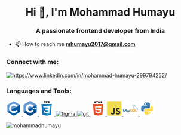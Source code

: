 <h1 align="center">Hi 👋, I'm Mohammad Humayu</h1>
<h3 align="center">A passionate frontend developer from India</h3>

<!-- Profile views count -->
<!-- <p align="left"> <img src="https://komarev.com/ghpvc/?username=mohammadhumayu&label=Profile%20views&color=0e75b6&style=flat" alt="mohammadhumayu" /> </p> -->


<!-- twitter follow -->
<!-- <p align="left"> <a href="https://twitter.com/m_humayu_786" target="blank"><img src="https://img.shields.io/twitter/follow/m_humayu_786?logo=twitter&style=for-the-badge" alt="m_humayu_786" /></a> </p> -->

- 📫 How to reach me **mhumayu2017@gmail.com**

<h3 align="left">Connect with me:</h3>
<p align="left">

<!-- linkedin -->
<a href="https://www.linkedin.com/in/mohammad-humayu/" target="blank"><img align="center" src="https://raw.githubusercontent.com/rahuldkjain/github-profile-readme-generator/master/src/images/icons/Social/linked-in-alt.svg" alt="https://www.linkedin.com/in/mohammad-humayu-299794252/" height="30" width="40" /></a>

<!-- codepen id -->
<!-- <a href="https://codepen.io/mohammad-humayu" target="blank"><img align="center" src="https://raw.githubusercontent.com/rahuldkjain/github-profile-readme-generator/master/src/images/icons/Social/codepen.svg" alt="@mohammad-humayu" height="30" width="40" /></a> -->

<!-- dev.to -->
<!-- <a href="https://dev.to/mohammad_humayu" target="blank"><img align="center" src="https://raw.githubusercontent.com/rahuldkjain/github-profile-readme-generator/master/src/images/icons/Social/devto.svg" alt="mohammad_humayu" height="30" width="40" /></a> -->

<!-- twitter -->
<!-- <a href="https://twitter.com/m_humayu_786" target="blank"><img align="center" src="https://raw.githubusercontent.com/rahuldkjain/github-profile-readme-generator/master/src/images/icons/Social/twitter.svg" alt="m_humayu_786" height="30" width="40" /></a> -->

<!-- stackoverflow -->
<!-- <a href="https://stackoverflow.com/users/25418200" target="blank"><img align="center" src="https://raw.githubusercontent.com/rahuldkjain/github-profile-readme-generator/master/src/images/icons/Social/stack-overflow.svg" alt="25418200" height="30" width="40" /></a> -->

<!-- codesandbox -->
<!-- <a href="https://codesandbox.com/m_humayu" target="blank"><img align="center" src="https://raw.githubusercontent.com/rahuldkjain/github-profile-readme-generator/master/src/images/icons/Social/codesandbox.svg" alt="m_humayu" height="30" width="40" /></a> -->

<!-- kaggle -->
<!-- <a href="https://kaggle.com/mohammadhumayu" target="blank"><img align="center" src="https://raw.githubusercontent.com/rahuldkjain/github-profile-readme-generator/master/src/images/icons/Social/kaggle.svg" alt="mohammadhumayu" height="30" width="40" /></a> -->

<!-- facebook -->
<!-- <a href="" target="blank"><img align="center" src="https://raw.githubusercontent.com/rahuldkjain/github-profile-readme-generator/master/src/images/icons/Social/facebook.svg" alt="qwerty" height="30" width="40" /></a> -->

<!-- instagram -->
<!-- <a href="https://instagram.com/m_humayu_786" target="blank"><img align="center" src="https://raw.githubusercontent.com/rahuldkjain/github-profile-readme-generator/master/src/images/icons/Social/instagram.svg" alt="m_humayu_786" height="30" width="40" /></a> -->

<!-- dribble -->
<!-- <a href="https://dribbble.com/mohammad-humayu" target="blank"><img align="center" src="https://raw.githubusercontent.com/rahuldkjain/github-profile-readme-generator/master/src/images/icons/Social/dribbble.svg" alt="mohammad-humayu" height="30" width="40" /></a> -->

<!-- behance -->
<!-- <a href="https://www.behance.net/mohammad-humayu" target="blank"><img align="center" src="https://raw.githubusercontent.com/rahuldkjain/github-profile-readme-generator/master/src/images/icons/Social/behance.svg" alt="mohammad humayu" height="30" width="40" /></a> -->

<!-- hashnode -->
<!-- <a href="https://hashnode.com/@mohammadhumayu" target="blank"><img align="center" src="https://raw.githubusercontent.com/rahuldkjain/github-profile-readme-generator/master/src/images/icons/Social/hashnode.svg" alt="@mohammadhumayu" height="30" width="40" /></a> -->

<!-- medium -->
<!-- <a href="https://medium.com/@m_humayu" target="blank"><img align="center" src="https://raw.githubusercontent.com/rahuldkjain/github-profile-readme-generator/master/src/images/icons/Social/medium.svg" alt="@m_humayu" height="30" width="40" /></a> -->

<!-- youtube -->
<!-- <a href="" target="blank"><img align="center" src="https://raw.githubusercontent.com/rahuldkjain/github-profile-readme-generator/master/src/images/icons/Social/youtube.svg" alt="qwerty" height="30" width="40" /></a> -->

<!-- codechef -->
<!-- <a href="https://www.codechef.com/users/mohammad_humay" target="blank"><img align="center" src="https://cdn.jsdelivr.net/npm/simple-icons@3.1.0/icons/codechef.svg" alt="mohammad_humay" height="30" width="40" /></a> -->

<!-- hackerrank -->
<!-- <a href="https://www.hackerrank.com/m_humayu" target="blank"><img align="center" src="https://raw.githubusercontent.com/rahuldkjain/github-profile-readme-generator/master/src/images/icons/Social/hackerrank.svg" alt="@m_humayu" height="30" width="40" /></a> -->

<!-- codeforces -->
<!-- <a href="https://codeforces.com/profile/mohammad-humayu" target="blank"><img align="center" src="https://raw.githubusercontent.com/rahuldkjain/github-profile-readme-generator/master/src/images/icons/Social/codeforces.svg" alt="mohammad-humayu" height="30" width="40" /></a> -->

<!-- leetcode -->
<!-- <a href="https://www.leetcode.com/m_humayu" target="blank"><img align="center" src="https://raw.githubusercontent.com/rahuldkjain/github-profile-readme-generator/master/src/images/icons/Social/leet-code.svg" alt="m_humayu" height="30" width="40" /></a> -->

<!-- hackerearth -->
<!-- <a href="https://www.hackerearth.com/@m_humayu" target="blank"><img align="center" src="https://raw.githubusercontent.com/rahuldkjain/github-profile-readme-generator/master/src/images/icons/Social/hackerearth.svg" alt="@m_humayu" height="30" width="40" /></a> -->

<!-- GFG -->
<!-- <a href="https://auth.geeksforgeeks.org/user/m_humayu" target="blank"><img align="center" src="https://raw.githubusercontent.com/rahuldkjain/github-profile-readme-generator/master/src/images/icons/Social/geeks-for-geeks.svg" alt="m_humayu" height="30" width="40" /></a> -->

<!-- topcoder -->
<!-- <a href="https://www.topcoder.com/members/mohammad-humayu" target="blank"><img align="center" src="https://raw.githubusercontent.com/rahuldkjain/github-profile-readme-generator/master/src/images/icons/Social/topcoder.svg" alt="mohammad-humayu" height="30" width="40" /></a> -->

<!-- discord channel -->
<!-- <a href="" target="blank"><img align="center" src="https://raw.githubusercontent.com/rahuldkjain/github-profile-readme-generator/master/src/images/icons/Social/discord.svg" alt="mohammadhumayu" height="30" width="40" /></a> -->
</p>

<h3 align="left">Languages and Tools:</h3>
<p align="left">
<!-- C -->
<a href="https://www.cprogramming.com/" target="_blank" rel="noreferrer"> <img src="https://raw.githubusercontent.com/devicons/devicon/master/icons/c/c-original.svg" alt="c" width="40" height="40"/> </a>
<!-- C++ -->
<a href="https://www.w3schools.com/cpp/" target="_blank" rel="noreferrer"> <img src="https://raw.githubusercontent.com/devicons/devicon/master/icons/cplusplus/cplusplus-original.svg" alt="cplusplus" width="40" height="40"/> </a>
<!-- CSS -->
<a href="https://www.w3schools.com/css/" target="_blank" rel="noreferrer"> <img src="https://raw.githubusercontent.com/devicons/devicon/master/icons/css3/css3-original-wordmark.svg" alt="css3" width="40" height="40"/> </a> <a href="https://www.figma.com/" target="_blank" rel="noreferrer"> <img src="https://www.vectorlogo.zone/logos/figma/figma-icon.svg" alt="figma" width="40" height="40"/> </a> <a href="https://git-scm.com/" target="_blank" rel="noreferrer"> <img src="https://www.vectorlogo.zone/logos/git-scm/git-scm-icon.svg" alt="git" width="40" height="40"/> </a> <a href="https://www.w3.org/html/" target="_blank" rel="noreferrer"> <img src="https://raw.githubusercontent.com/devicons/devicon/master/icons/html5/html5-original-wordmark.svg" alt="html5" width="40" height="40"/> </a> <a href="https://developer.mozilla.org/en-US/docs/Web/JavaScript" target="_blank" rel="noreferrer"> <img src="https://raw.githubusercontent.com/devicons/devicon/master/icons/javascript/javascript-original.svg" alt="javascript" width="40" height="40"/> </a> <a href="https://www.mysql.com/" target="_blank" rel="noreferrer"> <img src="https://raw.githubusercontent.com/devicons/devicon/master/icons/mysql/mysql-original-wordmark.svg" alt="mysql" width="40" height="40"/> </a> <a href="https://www.python.org" target="_blank" rel="noreferrer"> <img src="https://raw.githubusercontent.com/devicons/devicon/master/icons/python/python-original.svg" alt="python" width="40" height="40"/> </a> </p>


<!-- gtihub trophies -->
<!-- <p align="left"> <a href="https://github.com/ryo-ma/github-profile-trophy"><img src="https://github-profile-trophy.vercel.app/?username=mohammadhumayu" alt="mohammadhumayu" /></a> </p> -->


<!-- most used languages -->
<p><img align="left" src="https://github-readme-stats.vercel.app/api/top-langs?username=mohammadhumayu&show_icons=true&locale=en&layout=compact" alt="mohammadhumayu" /></p>

<!-- github stats -->
<!-- <p>&nbsp;<img align="center" src="https://github-readme-stats.vercel.app/api?username=mohammadhumayu&show_icons=true&locale=en" alt="mohammadhumayu" /></p> -->

<!-- github streaks -->
<!-- <p><img align="center" src="https://github-readme-streak-stats.herokuapp.com/?user=mohammadhumayu&" alt="mohammadhumayu" /></p> -->
